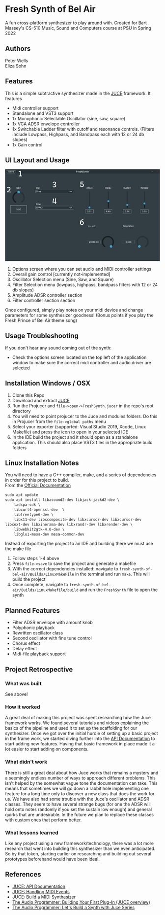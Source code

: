 # Fresh Synth of Bel Air

A fun cross-platform synthesizer to play around with. Created for Bart Massey's CS-510 Music, Sound and Computers course at PSU in Spring 2022

## Authors

Peter Wells  
Eliza Sohn

## Features

This is a simple subtractive synthesizer made in the [JUCE](https://juce.com/) framework. It features

* Midi controller support
* Standalone and VST3 support
* 1x Monophonic Selectable Oscillator (sine, saw, square)
* 1x VCA ADSR envelope controller
* 1x Switchable Ladder filter with cutoff and resonance controls. (Filters include Lowpass, Highpass, and Bandpass each with 12 or 24 db slopes)
* 1x Gain control

## UI Layout and Usage

![Fresh Synth Interface](./images/interfaceNumbered.gif "Fresh Synth Interface")

1. Options screen where you can set audio and MIDI controller settings
2. Overall gain control [currently not-implemented]
3. Oscillator Selection menu (Sine, Saw, and Square)
4. Filter Selection menu (lowpass, highpass, bandpass filters with 12 or 24 db slopes)
5. Amplitude ADSR controller section
6. Filter controller section section

Once configured, simply play notes on your midi device and change parameters for some synthesizer goodness! (Bonus points if you play the Fresh Prince of Bel Air theme song)

## Usage Troubleshooting

If you don't hear any sound coming out of the synth:

* Check the options screen located on the top left of the application window to make sure the correct midi controller and audio driver are selected

## Installation Windows / OSX

1. Clone this Repo
2. Download and extract [JUCE](https://juce.com/get-juce)
3. Run the Projucer and `file->open->FreshSynth.jucer` in the repo's root directory
4. You will need to point projucer to the Juce and modules folders. Do this in Projucer from the `file->global paths` menu
5. Select your exporter (supported: Visual Studio 2019, Xcode, Linux Makefile) and press the icon to open in your selected IDE
6. In the IDE build the project and it should open as a standalone application. This should also place VST3 files in the appropriate build folders

## Linux Installation Notes

You will need to have a C++ compiler, make, and a series of dependencies in order for this project to build.  
From the [Official Documentation](https://github.com/juce-framework/JUCE/blob/master/docs/Linux%20Dependencies.md)
```
sudo apt update
sudo apt install libasound2-dev libjack-jackd2-dev \
    ladspa-sdk \
    libcurl4-openssl-dev  \
    libfreetype6-dev \
    libx11-dev libxcomposite-dev libxcursor-dev libxcursor-dev libxext-dev libxinerama-dev libxrandr-dev libxrender-dev \
    libwebkit2gtk-4.0-dev \
    libglu1-mesa-dev mesa-common-dev
```
Instead of exporting the project to an IDE and building there we must use the make file

1. Follow steps 1-4 above
2. Press `file->save` to save the project and generate a makefile
3. With the correct dependencies installed: navigate to `fresh-synth-of-bel-air/Builds/LinuxMakeFile` in the terminal and run `make`. This will build the project
4. Once complete, navigate to `fresh-synth-of-bel-air/Builds/LinuxMakefile/build` and run the `FreshSynth` file to open the synth

## Planned Features

* Filter ADSR envelope with amount knob
* Polyphonic playback
* Rewritten oscillator class
* Second oscillator with fine tune control
* Chorus effect
* Delay effect
* Midi-file playback support

## Project Retrospective

### What was built

See above!

### How it worked

A great deal of making this project was spent researching how the Juce framework works. We found several tutorials and videos explaining the basics of the pipeline and used it to set up the scaffolding for our synthesizer. Once we got over the initial hurdle of setting up a basic project in the frame work, we started diving further into the [API Documentation](https://docs.juce.com/master/index.html) to start adding new features. Having that basic framework in place made it a lot easier to start adding on components.

### What didn't work

There is still a great deal about how Juce works that remains a mystery and a seemingly endless number of ways to approach different problems. This isn't helped by the somewhat vague tone the documentation can take. This means that sometimes we will go down a rabbit hole implementing one feature for a long time only to discover a new class that does the work for us. We have also had some trouble with the Juce's oscillator and ADSR classes. They seem to have several strange bugs (for one the ADSR will hold onto notes randomly if you set the sustain low enough) and general quirks that are undesirable. In the future we plan to replace these classes with custom ones that perform better.

### What lessons learned

Like any project using a new framework/technology, there was a lot more research that went into building this synthesizer than we even anticipated. So by that token, starting earlier on researching and building out several prototypes beforehand would have been ideal.

## References

* [JUCE: API Documentation](https://docs.juce.com/master/index.html)
* [JUCE: Handling MIDI Events](https://docs.juce.com/master/tutorial_handling_midi_events.html)
* [JUCE: Build a MIDI Synthesizer](https://docs.juce.com/master/tutorial_synth_using_midi_input.html)
* [The Audio Programmer: Building Your First Plug-In (JUCE overview)](https://youtu.be/Bw_OkHNpj1M)
* [The Audio Programmer: Let's Build a Synth with Juce Series](https://youtu.be/nQR-wtzsRhA)
